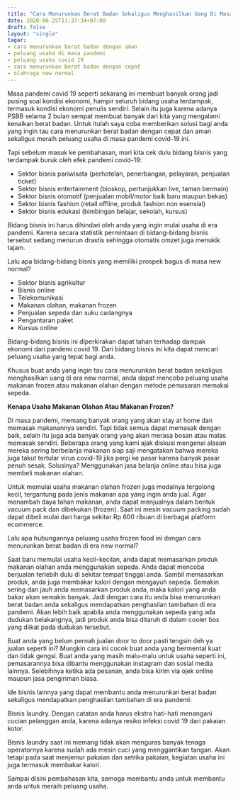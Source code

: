 ```yaml
---
title: "Cara Menurunkan Berat Badan Sekaligus Menghasilkan Uang Di Masa Pandemi Covid-19"
date: 2020-06-25T11:37:34+07:00
draft: false
layout: "single"
tagar:
- cara menurunkan berat badan dengan aman
- peluang usaha di masa pandemi
- peluang usaha covid 19
- cara menurunkan berat badan dengan cepat
- olahraga new normal
---
```


Masa pandemi covid 19 seperti sekarang ini membuat banyak orang jadi pusing soal kondisi ekonomi, hampir seluruh bidang usaha terdampak, termasuk kondisi ekonomi penulis sendiri. Selain itu juga karena adanya PSBB selama 2 bulan sempat membuat banyak dari kita yang mengalami kenaikan berat badan. Untuk itulah saya coba memberikan solusi bagi anda yang ingin tau cara menurunkan berat badan dengan cepat dan aman sekaligus meraih peluang usaha di masa pandemi covid-19 ini.

Tapi sebelum masuk ke pembahasan, mari kita cek dulu bidang bisnis yang terdampak buruk oleh efek pandemi covid-19:

- Sektor bisnis pariwisata (perhotelan, penerbangan, pelayaran, penjualan ticket)
- Sektor bisnis entertainment (bioskop, pertunjukkan live, taman bermain)
- Sektor bisnis otomotif (penjualan mobil/motor baik baru maupun bekas)
- Sektor bisnis fashion (retail offline, produk fashion non esensial)
- Sektor bisnis edukasi (bimbingan belajar, sekolah, kursus)

Bidang bisnis ini harus dihindari oleh anda yang ingin mulai usaha di era pandemi. Karena secara statistik permintaan di bidang-bidang bisnis tersebut sedang menurun drastis sehingga otomatis omzet juga menukik tajam.

Lalu apa bidang-bidang bisnis yang memiliki prospek bagus di masa new normal?

- Sektor bisnis agrikultur
- Bisnis online
- Telekomunikasi
- Makanan olahan, makanan frozen
- Penjualan sepeda dan suku cadangnya
- Pengantaran paket
- Kursus online

Bidang-bidang bisnis ini diperkirakan dapat tahan terhadap dampak ekonomi dari pandemi covid 19. Dari bidang bisnis ini kita dapat mencari peluang usaha yang tepat bagi anda.

Khusus buat anda yang ingin tau cara menurunkan berat badan sekaligus menghasilkan uang di era new normal, anda dapat mencoba peluang usaha makanan frozen atau makanan olahan dengan metode pemasaran memakai sepeda.

**Kenapa Usaha Makanan Olahan Atau Makanan Frozen?**

Di masa pandemi, memang banyak orang yang akan stay at home dan memasak makanannya sendiri. Tapi tidak semua dapat memasak dengan baik, selain itu juga ada banyak orang yang akan merasa bosan atau malas memasak sendiri. Beberapa orang yang kami ajak diskusi mengenai alasan mereka sering berbelanja makanan siap saji mengatakan bahwa mereka juga takut tertular virus covid-19 jika pergi ke pasar karena banyak pasar penuh sesak. Solusinya? Menggunakan jasa belanja online atau bisa juga membeli makanan olahan.

Untuk memulai usaha makanan olahan frozen juga modalnya tergolong kecil, tergantung pada jenis makanan apa yang ingin anda jual. Agar menambah daya tahan makanan, anda dapat menjualnya dalam bentuk vacuum pack dan dibekukan (frozen). Saat ini mesin vacuum packing sudah dapat dibeli mulai dari harga sekitar Rp 600 ribuan di berbagai platform ecommerce.

Lalu apa hubungannya peluang usaha frozen food ini dengan cara menurunkan berat badan di era new normal?

Saat baru memulai usaha kecil-kecilan, anda dapat memasarkan produk makanan olahan anda menggunakan sepeda. Anda dapat mencoba berjualan terlebih dulu di sekitar tempat tinggal anda. Sambil memasarkan produk, anda juga membakar kalori dengan mengayuh sepeda. Semakin sering dan jauh anda memasarkan produk anda, maka kalori yang anda bakar akan semakin banyak. Jadi dengan cara itu anda bisa menurunkan berat badan anda sekaligus mendapatkan penghasilan tambahan di era pandemi. Akan lebih baik apabila anda menggunakan sepeda yang ada dudukan belakangnya, jadi produk anda bisa ditaruh di dalam cooler box yang diikat pada dudukan tersebut.

Buat anda yang belum pernah jualan door to door pasti tengsin deh ya jualan seperti ini? Mungkin cara ini cocok buat anda yang bermental kuat dan tidak gengsi. Buat anda yang masih malu-malu untuk usaha seperti ini, pemasarannya bisa dibantu menggunakan instagram dan sosial media lainnya. Selebihnya ketika ada pesanan, anda bisa kirim via ojek online maupun jasa pengiriman biasa.

Ide bisnis lainnya yang dapat membantu anda menurunkan berat badan sekaligus mendapatkan penghasilan tambahan di era pandemi:

Bisnis laundry. Dengan catatan anda harus ekstra hati-hati menangani cucian pelanggan anda, karena adanya resiko infeksi covid 19 dari pakaian kotor.

Bisnis laundry saat ini memang tidak akan menguras banyak tenaga operatornya karena sudah ada mesin cuci yang menggantikan tangan. Akan tetapi pada saat menjemur pakaian dan setrika pakaian, kegiatan usaha ini juga termasuk membakar kalori. 

Sampai disini pembahasan kita, semoga membantu anda untuk membantu anda untuk meraih peluang usaha.